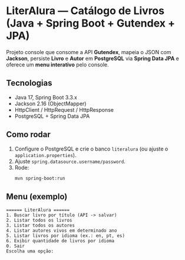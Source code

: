 # LiterAlura — Catálogo de Livros (Java + Spring Boot + Gutendex + JPA)

Projeto console que consome a API **Gutendex**, mapeia o JSON com **Jackson**, persiste **Livro** e **Autor** em **PostgreSQL** via **Spring Data JPA** e oferece um **menu interativo** pelo console.

## Tecnologias
- Java 17, Spring Boot 3.3.x
- Jackson 2.16 (ObjectMapper)
- HttpClient / HttpRequest / HttpResponse
- PostgreSQL + Spring Data JPA

## Como rodar
1. Configure o PostgreSQL e crie o banco `literalura` (ou ajuste o `application.properties`).
2. Ajuste `spring.datasource.username/password`.
3. Rode:
   ```bash
   mvn spring-boot:run
   ```

## Menu (exemplo)
```
====== LiterAlura ======
1. Buscar livro por título (API -> salvar)
2. Listar todos os livros
3. Listar todos os autores
4. Listar autores vivos em determinado ano
5. Listar livros por idioma (ex.: en, pt, es)
6. Exibir quantidade de livros por idioma
0. Sair
Escolha uma opção:
```
